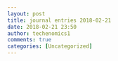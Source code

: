 ```yaml
---
layout: post
title: journal entries 2018-02-21
date: 2018-02-21 23:50
author: techenomics1
comments: true
categories: [Uncategorized]
---
```

